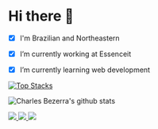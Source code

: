 # Hi there 👋

- [x] I'm Brazilian and Northeastern

- [x] I’m currently working at Essenceit

- [x] I’m currently learning web development



[![Top Stacks](https://github-readme-stats.vercel.app/api/top-langs/?username=charles-bezerra&layout=compact)](https://github.com/anuraghazra/github-readme-stats)



![Charles Bezerra's github stats](https://github-readme-stats.vercel.app/api?username=charles-bezerra&show_icons=true&theme=dracula)


<a href="https://www.linkedin.com/in/charles-bezerra">
 <img src="https://img.shields.io/static/v1?label=&message=LinkedIn&color=blue&style=flat-square&logo=LINKEDIN"/>
</a>

<a href="mailto:charlesbezerra5@gmail.com">
 <img src="https://img.shields.io/badge/-Mail-c14438?style=flat-square&logo=Gmail&logoColor=white"/>
</a>

<a href="https://github.com/charles-bezerra">
 <img src="https://img.shields.io/github/followers/charles-bezerra?style=social"/>
</a>


<!--
**charles-bezerra/charles-bezerra** is a ✨ _special_ ✨ repository because its `README.md` (this file) appears on your GitHub profile.

Here are some ideas to get you started:

- 🔭 I’m currently working on ...
- 🌱 I’m currently learning web ...
- 👯 I’m looking to collaborate on ...
- 🤔 I’m looking for help with ...
- 💬 Ask me about ...
- 📫 How to reach me: ...
- 😄 Pronouns: ...
- ⚡ Fun fact: ...
-->

